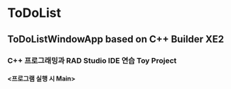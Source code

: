# ToDoList
## ToDoListWindowApp based on C++ Builder XE2
### C++ 프로그래밍과 RAD Studio IDE 연습 Toy Project

#### <프로그램 실행 시 Main>

